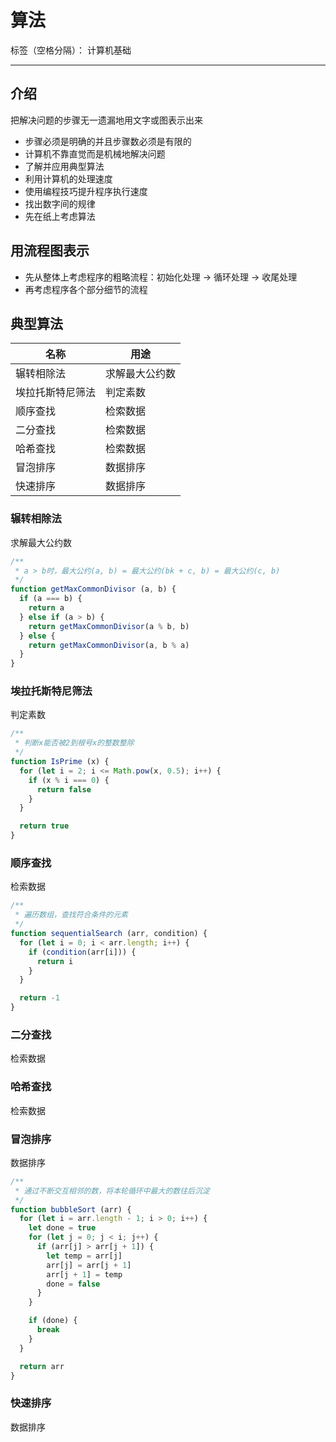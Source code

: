 # 算法

标签（空格分隔）： 计算机基础

---

## 介绍

把解决问题的步骤无一遗漏地用文字或图表示出来

* 步骤必须是明确的并且步骤数必须是有限的
* 计算机不靠直觉而是机械地解决问题
* 了解并应用典型算法
* 利用计算机的处理速度
* 使用编程技巧提升程序执行速度
* 找出数字间的规律
* 先在纸上考虑算法

## 用流程图表示

* 先从整体上考虑程序的粗略流程：初始化处理 → 循环处理 → 收尾处理
* 再考虑程序各个部分细节的流程

## 典型算法

| 名称 | 用途 |
| --- | --- |
| 辗转相除法 | 求解最大公约数 |
| 埃拉托斯特尼筛法 | 判定素数 |
| 顺序查找 | 检索数据 |
| 二分查找 | 检索数据 |
| 哈希查找 | 检索数据 |
| 冒泡排序 | 数据排序 |
| 快速排序 | 数据排序 |

### 辗转相除法

求解最大公约数

```javascript
/**
 * a > b时，最大公约(a, b) = 最大公约(bk + c, b) = 最大公约(c, b)
 */
function getMaxCommonDivisor (a, b) {
  if (a === b) {
    return a
  } else if (a > b) {
    return getMaxCommonDivisor(a % b, b)
  } else {
    return getMaxCommonDivisor(a, b % a)
  }
}
```

### 埃拉托斯特尼筛法

判定素数

```javascript
/**
 * 判断x能否被2到根号x的整数整除
 */
function IsPrime (x) {
  for (let i = 2; i <= Math.pow(x, 0.5); i++) {
    if (x % i === 0) {
      return false
    }
  }

  return true
}
```

### 顺序查找

检索数据

```javascript
/**
 * 遍历数组，查找符合条件的元素
 */
function sequentialSearch (arr, condition) {
  for (let i = 0; i < arr.length; i++) {
    if (condition(arr[i])) {
      return i
    }
  }

  return -1
}
```

### 二分查找

检索数据

### 哈希查找

检索数据

### 冒泡排序

数据排序

```javascript
/**
 * 通过不断交互相邻的数，将本轮循环中最大的数往后沉淀
 */
function bubbleSort (arr) {
  for (let i = arr.length - 1; i > 0; i++) {
    let done = true
    for (let j = 0; j < i; j++) {
      if (arr[j] > arr[j + 1]) {
        let temp = arr[j]
        arr[j] = arr[j + 1]
        arr[j + 1] = temp
        done = false
      }
    }

    if (done) {
      break
    }
  }

  return arr
}
```

### 快速排序

数据排序
